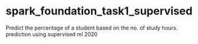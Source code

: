 # spark_foundation_task1_supervised
Predict the percentage of a student based on the no. of study hours.
prediction using supervised ml
2020
